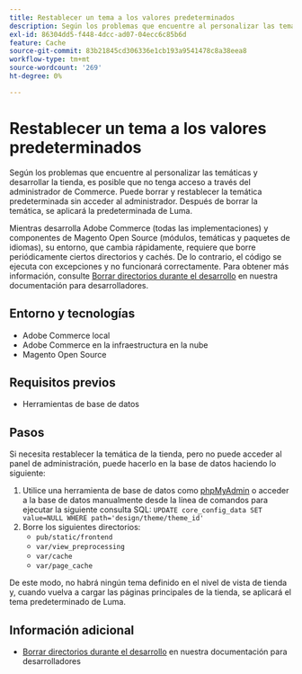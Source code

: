 ```yaml
---
title: Restablecer un tema a los valores predeterminados
description: Según los problemas que encuentre al personalizar las temáticas y desarrollar la tienda, es posible que no tenga acceso a través del administrador de Commerce. Puede borrar y restablecer la temática predeterminada sin acceder al administrador. Después de borrar la temática, se aplicará la predeterminada de Luma.
exl-id: 86304dd5-f448-4dcc-ad07-04ecc6c85b6d
feature: Cache
source-git-commit: 83b21845cd306336e1cb193a9541478c8a38eea8
workflow-type: tm+mt
source-wordcount: '269'
ht-degree: 0%

---
```


# Restablecer un tema a los valores predeterminados

Según los problemas que encuentre al personalizar las temáticas y desarrollar la tienda, es posible que no tenga acceso a través del administrador de Commerce. Puede borrar y restablecer la temática predeterminada sin acceder al administrador. Después de borrar la temática, se aplicará la predeterminada de Luma.

Mientras desarrolla Adobe Commerce (todas las implementaciones) y componentes de Magento Open Source (módulos, temáticas y paquetes de idiomas), su entorno, que cambia rápidamente, requiere que borre periódicamente ciertos directorios y cachés. De lo contrario, el código se ejecuta con excepciones y no funcionará correctamente. Para obtener más información, consulte [Borrar directorios durante el desarrollo](https://devdocs.magento.com/guides/v2.2/howdoi/php/php_clear-dirs.html) en nuestra documentación para desarrolladores.

## Entorno y tecnologías

* Adobe Commerce local
* Adobe Commerce en la infraestructura en la nube
* Magento Open Source

## Requisitos previos

* Herramientas de base de datos

## Pasos

Si necesita restablecer la temática de la tienda, pero no puede acceder al panel de administración, puede hacerlo en la base de datos haciendo lo siguiente:

1. Utilice una herramienta de base de datos como [phpMyAdmin](https://devdocs.magento.com/guides/v2.2/install-gde/prereq/optional.html#install-optional-phpmyadmin) o acceder a la base de datos manualmente desde la línea de comandos para ejecutar la siguiente consulta SQL: `UPDATE core_config_data SET value=NULL WHERE path='design/theme/theme_id'`
1. Borre los siguientes directorios:
   * `pub/static/frontend`
   * `var/view_preprocessing`
   * `var/cache`
   * `var/page_cache`

De este modo, no habrá ningún tema definido en el nivel de vista de tienda y, cuando vuelva a cargar las páginas principales de la tienda, se aplicará el tema predeterminado de Luma.

## Información adicional

* [Borrar directorios durante el desarrollo](https://devdocs.magento.com/guides/v2.2/howdoi/php/php_clear-dirs.html) en nuestra documentación para desarrolladores
